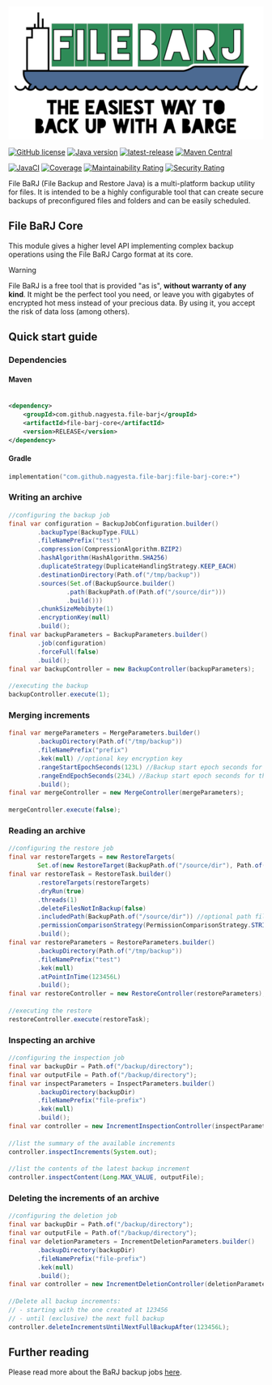 ![FileBarj](../.github/assets/FileBarJ-logo-512.png)

[![GitHub license](https://img.shields.io/github/license/nagyesta/file-barj?color=informational)](https://raw.githubusercontent.com/nagyesta/file-barj/main/LICENSE)
[![Java version](https://img.shields.io/badge/Java%20version-17-yellow?logo=java)](https://img.shields.io/badge/Java%20version-17-yellow?logo=java)
[![latest-release](https://img.shields.io/github/v/tag/nagyesta/file-barj?color=blue&logo=git&label=releases&sort=semver)](https://github.com/nagyesta/file-barj/releases)
[![Maven Central](https://img.shields.io/maven-central/v/com.github.nagyesta.file-barj/file-barj-job?logo=apache-maven&color=blue)](https://search.maven.org/search?q=com.github.nagyesta.file-barj)

[![JavaCI](https://img.shields.io/github/actions/workflow/status/nagyesta/file-barj/gradle.yml?logo=github&branch=main)](https://github.com/nagyesta/file-barj/actions/workflows/gradle.yml)
[![Coverage](https://sonarcloud.io/api/project_badges/measure?project=nagyesta_file-barj&metric=coverage)](https://sonarcloud.io/summary/new_code?id=nagyesta_file-barj)
[![Maintainability Rating](https://sonarcloud.io/api/project_badges/measure?project=nagyesta_file-barj&metric=sqale_rating)](https://sonarcloud.io/summary/new_code?id=nagyesta_file-barj)
[![Security Rating](https://sonarcloud.io/api/project_badges/measure?project=nagyesta_file-barj&metric=security_rating)](https://sonarcloud.io/summary/new_code?id=nagyesta_file-barj)

File BaRJ (File Backup and Restore Java) is a multi-platform backup utility for files. It is intended to be a highly configurable tool
that can create secure backups of preconfigured files and folders and can be easily scheduled.

## File BaRJ Core

This module gives a higher level API implementing complex backup operations using the File BaRJ Cargo format
at its core.

> [!WARNING]
> File BaRJ is a free tool that is provided "as is", **without warranty of any kind**. It might be the perfect tool you need, or leave you
> with gigabytes of encrypted hot mess instead of your precious data. By using it, you accept the risk of data loss (among others).

## Quick start guide

### Dependencies

#### Maven

```xml

<dependency>
    <groupId>com.github.nagyesta.file-barj</groupId>
    <artifactId>file-barj-core</artifactId>
    <version>RELEASE</version>
</dependency>
```

#### Gradle

```kotlin
implementation("com.github.nagyesta.file-barj:file-barj-core:+")
```

### Writing an archive

```java
//configuring the backup job
final var configuration = BackupJobConfiguration.builder()
        .backupType(BackupType.FULL)
        .fileNamePrefix("test")
        .compression(CompressionAlgorithm.BZIP2)
        .hashAlgorithm(HashAlgorithm.SHA256)
        .duplicateStrategy(DuplicateHandlingStrategy.KEEP_EACH)
        .destinationDirectory(Path.of("/tmp/backup"))
        .sources(Set.of(BackupSource.builder()
                .path(BackupPath.of(Path.of("/source/dir")))
                .build()))
        .chunkSizeMebibyte(1)
        .encryptionKey(null)
        .build();
final var backupParameters = BackupParameters.builder()
        .job(configuration)
        .forceFull(false)
        .build();
final var backupController = new BackupController(backupParameters);

//executing the backup
backupController.execute(1);
```

### Merging increments

```java
final var mergeParameters = MergeParameters.builder()
        .backupDirectory(Path.of("/tmp/backup"))
        .fileNamePrefix("prefix")
        .kek(null) //optional key encryption key
        .rangeStartEpochSeconds(123L) //Backup start epoch seconds for the first file of the range (inclusive)
        .rangeEndEpochSeconds(234L) //Backup start epoch seconds for the last file of the range (inclusive)
        .build();
final var mergeController = new MergeController(mergeParameters);

mergeController.execute(false);
```

### Reading an archive

```java
//configuring the restore job
final var restoreTargets = new RestoreTargets(
        Set.of(new RestoreTarget(BackupPath.of("/source/dir"), Path.of("/tmp/restore/to"))));
final var restoreTask = RestoreTask.builder()
        .restoreTargets(restoreTargets)
        .dryRun(true)
        .threads(1)
        .deleteFilesNotInBackup(false)
        .includedPath(BackupPath.of("/source/dir")) //optional path filter
        .permissionComparisonStrategy(PermissionComparisonStrategy.STRICT) //optional
        .build();
final var restoreParameters = RestoreParameters.builder()
        .backupDirectory(Path.of("/tmp/backup"))
        .fileNamePrefix("test")
        .kek(null)
        .atPointInTime(123456L)
        .build();
final var restoreController = new RestoreController(restoreParameters);

//executing the restore
restoreController.execute(restoreTask);
```

### Inspecting an archive

```java
//configuring the inspection job
final var backupDir = Path.of("/backup/directory");
final var outputFile = Path.of("/backup/directory");
final var inspectParameters = InspectParameters.builder()
        .backupDirectory(backupDir)
        .fileNamePrefix("file-prefix")
        .kek(null)
        .build();
final var controller = new IncrementInspectionController(inspectParameters);

//list the summary of the available increments
controller.inspectIncrements(System.out);

//list the contents of the latest backup increment
controller.inspectContent(Long.MAX_VALUE, outputFile);
```

### Deleting the increments of an archive

```java
//configuring the deletion job
final var backupDir = Path.of("/backup/directory");
final var outputFile = Path.of("/backup/directory");
final var deletionParameters = IncrementDeletionParameters.builder()
        .backupDirectory(backupDir)
        .fileNamePrefix("file-prefix")
        .kek(null)
        .build();
final var controller = new IncrementDeletionController(deletionParameters);

//Delete all backup increments:
// - starting with the one created at 123456
// - until (exclusive) the next full backup
controller.deleteIncrementsUntilNextFullBackupAfter(123456L);
```

## Further reading

Please read more about the BaRJ backup jobs [here](https://github.com/nagyesta/file-barj/wiki/Backup-job-configuration-tips).
